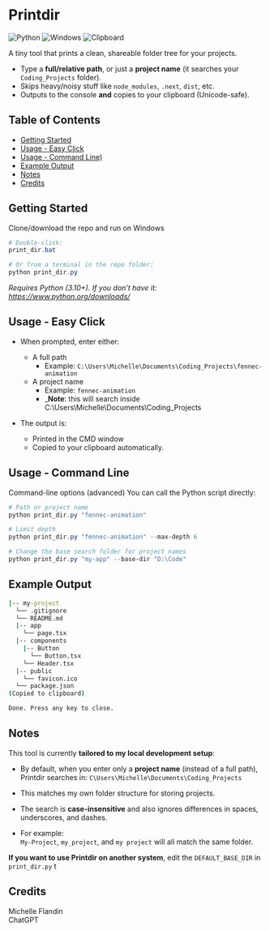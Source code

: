 # Printdir

![Python](https://img.shields.io/badge/Python-3.10%2B-3776AB?style=flat-square&logo=python)
![Windows](https://img.shields.io/badge/Windows-Supported-0078D6?style=flat-square&logo=windows)
![Clipboard](https://img.shields.io/badge/Clipboard-Copy--Ready-4caf50?style=flat-square)

A tiny tool that prints a clean, shareable folder tree for your projects.

- Type a **full/relative path**, or just a **project name** (it searches your `Coding_Projects` folder).
- Skips heavy/noisy stuff like `node_modules`, `.next`, `dist`, etc.
- Outputs to the console **and** copies to your clipboard (Unicode-safe).

## Table of Contents

- [Getting Started](#getting-started)
- [Usage - Easy Click](#usage-easy-click)
- [Usage - Command Line)](#usage-command-line)
- [Example Output](#example-output)
- [Notes](#notes)
- [Credits](#credits)

## Getting Started

Clone/download the repo and run on Windows

```powershell
# Double-click:
print_dir.bat

# Or from a terminal in the repo folder:
python print_dir.py
```

_Requires Python (3.10+). If you don’t have it: https://www.python.org/downloads/_

## Usage - Easy Click

- When prompted, enter either:

  - A full path
    - Example: `C:\Users\Michelle\Documents\Coding_Projects\fennec-animation`
  - A project name
    - Example:
      `fennec-animation`
    - \_**Note**: this will search inside C:\Users\Michelle\Documents\Coding_Projects

- The output is:
  - Printed in the CMD window
  - Copied to your clipboard automatically.

## Usage - Command Line

Command-line options (advanced)
You can call the Python script directly:

```powershell
# Path or project name
python print_dir.py "fennec-animation"

# Limit depth
python print_dir.py "fennec-animation" --max-depth 6

# Change the base search folder for project names
python print_dir.py "my-app" --base-dir "D:\Code"
```

## Example Output

```cmd
|-- my-project
  └── .gitignore
  └── README.md
  |-- app
    └── page.tsx
  |-- components
    |-- Button
      └── Button.tsx
    └── Header.tsx
  |-- public
    └── favicon.ico
  └── package.json
(Copied to clipboard)

Done. Press any key to close.

```

## Notes

This tool is currently **tailored to my local development setup**:

- By default, when you enter only a **project name** (instead of a full path), Printdir searches in: `C\Users\Michelle\Documents\Coding_Projects`

- This matches my own folder structure for storing projects.

- The search is **case-insensitive** and also ignores differences in spaces, underscores, and dashes.
- For example:  
  `My-Project`, `my_project`, and `my project` will all match the same folder.

**If you want to use Printdir on another system**, edit the `DEFAULT_BASE_DIR` in `print_dir.py` t

## Credits

Michelle Flandin  
ChatGPT
